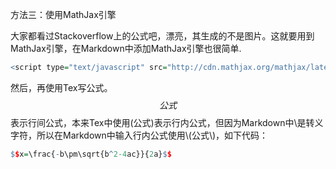 
方法三：使用MathJax引擎

大家都看过Stackoverflow上的公式吧，漂亮，其生成的不是图片。这就要用到MathJax引擎，在Markdown中添加MathJax引擎也很简单.
```r
<script type="text/javascript" src="http://cdn.mathjax.org/mathjax/latest/MathJax.js?config=default"></script>
```
然后，再使用Tex写公式。$$公式$$表示行间公式，本来Tex中使用\(公式\)表示行内公式，但因为Markdown中\是转义字符，所以在Markdown中输入行内公式使用\\(公式\\)，如下代码：

```r
$$x=\frac{-b\pm\sqrt{b^2-4ac}}{2a}$$
```



